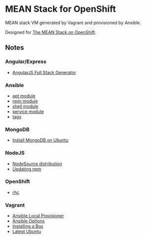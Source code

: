 # MEAN Stack for OpenShift

MEAN stack VM generated by Vagrant and provisioned by Ansible.

Designed for [The MEAN Stack on OpenShift](https://developers.openshift.com/en/node-js-example-meanstack.html).

## Notes

### Angular/Express

- [AngularJS Full Stack Generator](https://github.com/angular-fullstack/generator-angular-fullstack)

### Ansible

- [apt module](http://docs.ansible.com/ansible/apt_module.html)
- [npm module](http://docs.ansible.com/ansible/npm_module.html)
- [shell module](http://docs.ansible.com/ansible/shell_module.html)
- [service module](http://docs.ansible.com/ansible/service_module.html)
- [tags](http://docs.ansible.com/ansible/playbooks_tags.html)

### MongoDB
- [Install MongoDB on Ubuntu](https://docs.mongodb.org/manual/tutorial/install-mongodb-on-ubuntu/)

### NodeJS
- [NodeSource distribution](https://github.com/nodesource/distributions)
- [Updating npm](https://docs.npmjs.com/getting-started/installing-node)

### OpenShift
- [rhc](https://developers.openshift.com/en/managing-client-tools.html)

### Vagrant
- [Ansible Local Provisioner](https://docs.vagrantup.com/v2/provisioning/ansible_local.html)
- [Ansible Options](https://docs.vagrantup.com/v2/provisioning/ansible_common.html)
- [Installing a Box](https://docs.vagrantup.com/v2/getting-started/boxes.html)
- [Latest Ubuntu](https://atlas.hashicorp.com/ubuntu/boxes/trusty64)
